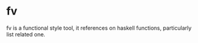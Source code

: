 # fv

fv is a functional style tool, it references on haskell functions, particularly list related one.
